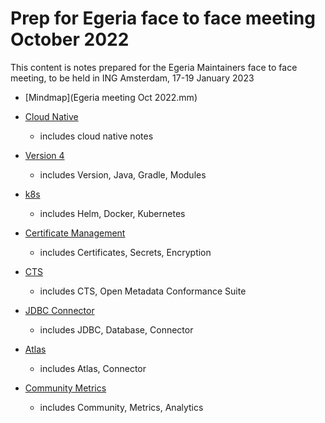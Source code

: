 # Prep for Egeria face to face meeting October 2022

This content is notes prepared for the Egeria Maintainers face to face meeting, to be held in ING Amsterdam, 17-19 January 2023

* [Mindmap](Egeria meeting Oct 2022.mm)

* [Cloud Native](cloudnative.md)
  - includes cloud native notes
* [Version 4](version4.md)
  - includes Version, Java, Gradle, Modules
* [k8s](k8s.md)
  - includes Helm, Docker, Kubernetes
* [Certificate Management](certmgmt.md)
  - includes Certificates, Secrets, Encryption
* [CTS](cts.md)
  - includes CTS, Open Metadata Conformance Suite
* [JDBC Connector](jdbc.md)
  - includes JDBC, Database, Connector
* [Atlas](atlas.md)
  - includes Atlas, Connector
* [Community Metrics](community.md)
  - includes Community, Metrics, Analytics


